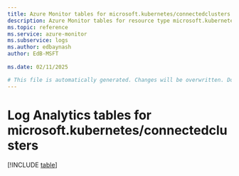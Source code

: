 ```yaml
---
title: Azure Monitor tables for microsoft.kubernetes/connectedclusters
description: Azure Monitor tables for resource type microsoft.kubernetes/connectedclusters
ms.topic: reference
ms.service: azure-monitor
ms.subservice: logs
ms.author: edbaynash
author: EdB-MSFT
   
ms.date: 02/11/2025

# This file is automatically generated. Changes will be overwritten. Do not change this file directly.
---
```


# Log Analytics tables for microsoft.kubernetes/connectedclusters  

[!INCLUDE [table](~/reusable-content/ce-skilling/azure/includes/azure-monitor/reference/tables/microsoft-kubernetes_connectedclusters-include.md)]

